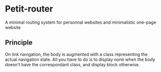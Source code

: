 # Petit-router
A minimal routing system for personnal websites and minimalistic one-page website

## Principle
On link navigation, the body is augmented with a class representing the actual navigation state. All you have to do is to display none when the body doesn't have the correspondant class, and display block otherwise.